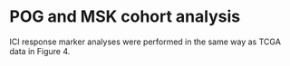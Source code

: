 # POG and MSK cohort analysis
ICI response marker analyses were performed in the same way as TCGA data in Figure 4. 
